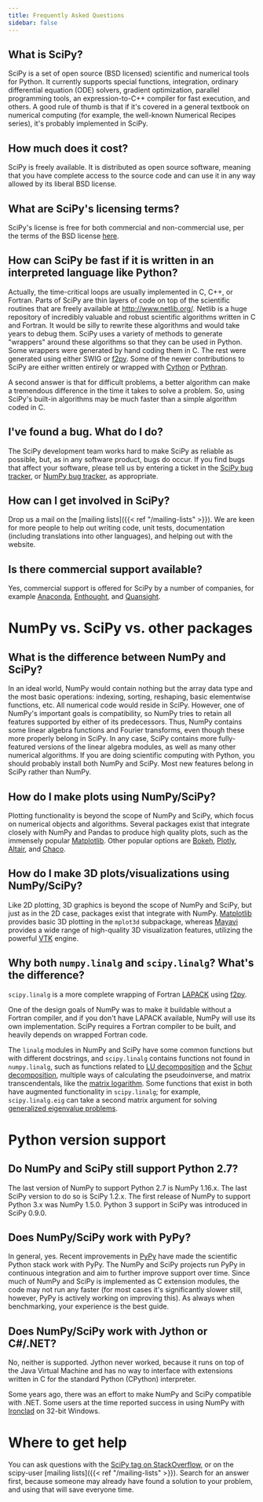 ```yaml
---
title: Frequently Asked Questions
sidebar: false
---
```


## What is SciPy?

SciPy is a set of open source (BSD licensed) scientific and numerical
tools for Python. It currently supports special functions, integration,
ordinary differential equation (ODE) solvers, gradient optimization,
parallel programming tools, an expression-to-C++ compiler for fast
execution, and others. A good rule of thumb is that if it\'s covered in
a general textbook on numerical computing (for example, the well-known
Numerical Recipes series), it\'s probably implemented in SciPy.

## How much does it cost?

SciPy is freely available. It is distributed as open source software,
meaning that you have complete access to the source code and can use it
in any way allowed by its liberal BSD license.

## What are SciPy\'s licensing terms?

SciPy\'s license is free for both commercial and non-commercial use, per
the terms of the BSD license
[here](https://github.com/scipy/scipy/blob/master/LICENSE.txt).

## How can SciPy be fast if it is written in an interpreted language like Python?

Actually, the time-critical loops are usually implemented in C, C++, or
Fortran. Parts of SciPy are thin layers of code on top of the scientific
routines that are freely available at <http://www.netlib.org/>. Netlib
is a huge repository of incredibly valuable and robust scientific
algorithms written in C and Fortran. It would be silly to rewrite these
algorithms and would take years to debug them. SciPy uses a variety of
methods to generate \"wrappers\" around these algorithms so that they
can be used in Python. Some wrappers were generated by hand coding them
in C. The rest were generated using either SWIG or
[f2py](http://www.f2py.com). Some of the newer contributions to SciPy
are either written entirely or wrapped with
[Cython](http://cython.org/) or [Pythran](https://pythran.readthedocs.io).

A second answer is that for difficult problems, a better algorithm can
make a tremendous difference in the time it takes to solve a problem.
So, using SciPy\'s built-in algorithms may be much faster than a simple
algorithm coded in C.

## I\'ve found a bug. What do I do?

The SciPy development team works hard to make SciPy as reliable as
possible, but, as in any software product, bugs do occur. If you find
bugs that affect your software, please tell us by entering a ticket in
the [SciPy bug tracker](https://github.com/scipy/scipy/issues), or
[NumPy bug tracker](https://github.com/numpy/numpy/issues), as
appropriate.

## How can I get involved in SciPy?

Drop us a mail on the [mailing lists]({{< ref "/mailing-lists" >}}).
We are keen for more people to help out writing code, unit
tests, documentation (including translations into other languages), and
helping out with the website.

## Is there commercial support available?

Yes, commercial support is offered for SciPy by a number of companies,
for example [Anaconda](https://www.anaconda.com),
[Enthought](https://www.enthought.com), and
[Quansight](https://www.quansight.com).

# NumPy vs. SciPy vs. other packages

## What is the difference between NumPy and SciPy?

In an ideal world, NumPy would contain nothing but the array data type
and the most basic operations: indexing, sorting, reshaping, basic
elementwise functions, etc. All numerical code would reside in SciPy.
However, one of NumPy\'s important goals is compatibility, so NumPy
tries to retain all features supported by either of its predecessors.
Thus, NumPy contains some linear algebra functions and Fourier
transforms, even though these more properly belong in SciPy. In any
case, SciPy contains more fully-featured versions of the linear algebra
modules, as well as many other numerical algorithms. If you are doing
scientific computing with Python, you should probably install both NumPy
and SciPy. Most new features belong in SciPy rather than NumPy.

## How do I make plots using NumPy/SciPy?

Plotting functionality is beyond the scope of NumPy and SciPy, which
focus on numerical objects and algorithms. Several packages exist that
integrate closely with NumPy and Pandas to produce high quality plots,
such as the immensely popular [Matplotlib](http://matplotlib.org). Other
popular options are [Bokeh](https://bokeh.pydata.org/en/latest),
[Plotly](https://plot.ly), [Altair](https://altair-viz.github.io), and
[Chaco](http://code.enthought.com/projects/chaco).

## How do I make 3D plots/visualizations using NumPy/SciPy?

Like 2D plotting, 3D graphics is beyond the scope of NumPy and SciPy,
but just as in the 2D case, packages exist that integrate with NumPy.
[Matplotlib](http://matplotlib.org) provides basic 3D plotting in the
`mplot3d` subpackage, whereas
[Mayavi](http://code.enthought.com/projects/mayavi/) provides a wide
range of high-quality 3D visualization features, utilizing the powerful
[VTK](http://www.vtk.org/) engine.

## Why both `numpy.linalg` and `scipy.linalg`? What\'s the difference?

`scipy.linalg` is a more complete wrapping
of Fortran [LAPACK](http://www.netlib.org/lapack/) using
[f2py](http://www.f2py.com).

One of the design goals of NumPy was to make it buildable without a
Fortran compiler, and if you don\'t have LAPACK available, NumPy will
use its own implementation. SciPy requires a Fortran compiler to be
built, and heavily depends on wrapped Fortran code.

The `linalg` modules in NumPy and SciPy
have some common functions but with different docstrings, and
`scipy.linalg` contains functions not
found in `numpy.linalg`, such as functions
related to [LU
decomposition](https://en.wikipedia.org/wiki/LU_decomposition) and the
[Schur
decomposition](https://en.wikipedia.org/wiki/Schur_decomposition),
multiple ways of calculating the pseudoinverse, and matrix
transcendentals, like the [matrix
logarithm](https://en.wikipedia.org/wiki/Logarithm_of_a_matrix). Some
functions that exist in both have augmented functionality in
`scipy.linalg`; for example,
`scipy.linalg.eig` can take a second
matrix argument for solving [generalized eigenvalue
problems](https://en.wikipedia.org/wiki/Generalized_eigenvalue_problem).

# Python version support

## Do NumPy and SciPy still support Python 2.7?

The last version of NumPy to support Python 2.7 is NumPy 1.16.x. The
last SciPy version to do so is SciPy 1.2.x. The first release of NumPy
to support Python 3.x was NumPy 1.5.0. Python 3 support in SciPy was
introduced in SciPy 0.9.0.

## Does NumPy/SciPy work with PyPy?

In general, yes. Recent improvements in [PyPy](http://pypy.org) have
made the scientific Python stack work with PyPy. The NumPy and SciPy
projects run PyPy in continuous integration and aim to further improve
support over time. Since much of NumPy and SciPy is implemented as C
extension modules, the code may not run any faster (for most cases it\'s
significantly slower still, however, PyPy is actively working on
improving this). As always when benchmarking, your experience is the
best guide.

## Does NumPy/SciPy work with Jython or C\#/.NET?

No, neither is supported. Jython never worked, because it runs on top of
the Java Virtual Machine and has no way to interface with extensions
written in C for the standard Python (CPython) interpreter.

Some years ago, there was an effort to make NumPy and SciPy compatible
with .NET. Some users at the time reported success in using NumPy with
[Ironclad](https://code.google.com/archive/p/ironclad) on 32-bit
Windows.

# Where to get help

You can ask questions with the [SciPy tag on
StackOverflow](http://stackoverflow.com/questions/tagged/scipy), or on
the scipy-user [mailing lists]({{< ref "/mailing-lists" >}}).
Search for an answer first, because someone may already
have found a solution to your problem, and using that will save everyone
time.
